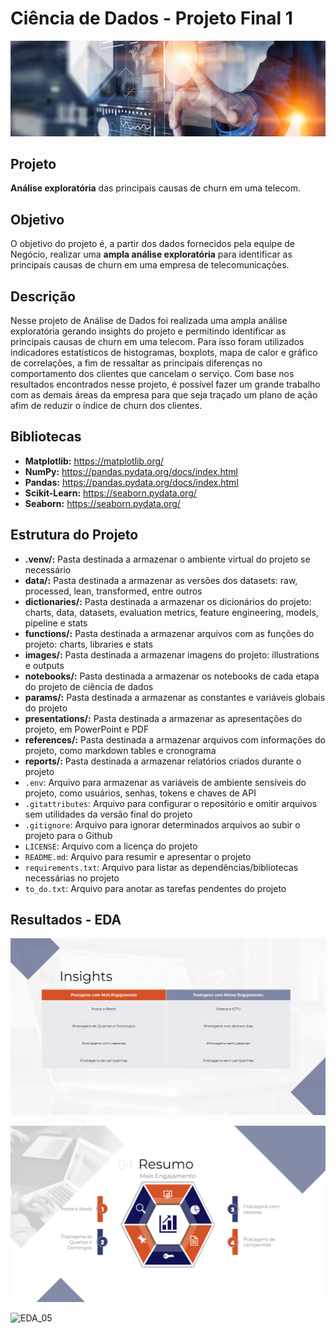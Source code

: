 # Ciência de Dados - Projeto Final 1

![Wallpaper](images/wallpaper.png)

## Projeto
**Análise exploratória** das principais causas de churn em uma telecom.


## Objetivo
O objetivo do projeto é, a partir dos dados fornecidos pela equipe de Negócio, realizar uma **ampla análise exploratória** para identificar as principais causas de churn em uma empresa de telecomunicações.


## Descrição
Nesse projeto de Análise de Dados foi realizada uma ampla análise exploratória gerando insights do projeto e permitindo identificar as principais causas de churn em uma telecom. Para isso foram utilizados indicadores estatísticos de histogramas, boxplots, mapa de calor e gráfico de correlações, a fim de ressaltar as principais diferenças no comportamento dos clientes que cancelam o serviço. Com base nos resultados encontrados nesse projeto, é possível fazer um grande trabalho com as demais áreas da empresa para que seja traçado um plano de ação afim de reduzir o índice de churn dos clientes.


## Bibliotecas
- **Matplotlib:** https://matplotlib.org/
- **NumPy:** https://pandas.pydata.org/docs/index.html
- **Pandas:** https://pandas.pydata.org/docs/index.html
- **Scikit-Learn:** https://seaborn.pydata.org/
- **Seaborn:** https://seaborn.pydata.org/


## Estrutura do Projeto
- **.venv/:** Pasta destinada a armazenar o ambiente virtual do projeto se necessário
- **data/:** Pasta destinada a armazenar as versões dos datasets: raw, processed, lean, transformed, entre outros
- **dictionaries/:** Pasta destinada a armazenar os dicionários do projeto: charts, data, datasets, evaluation metrics, feature engineering, models, pipeline e stats
- **functions/:** Pasta destinada a armazenar arquivos com as funções do projeto: charts, libraries e stats
- **images/:** Pasta destinada a armazenar imagens do projeto: illustrations e outputs
- **notebooks/:** Pasta destinada a armazenar os notebooks de cada etapa do projeto de ciência de dados
- **params/:** Pasta destinada a armazenar as constantes e variáveis globais do projeto
- **presentations/:** Pasta destinada a armazenar as apresentações do projeto, em PowerPoint e PDF
- **references/:** Pasta destinada a armazenar arquivos com informações do projeto, como markdown tables e cronograma
- **reports/:** Pasta destinada a armazenar relatórios criados durante o projeto
- `.env`: Arquivo para armazenar as variáveis de ambiente sensíveis do projeto, como usuários, senhas, tokens e chaves de API
- `.gitattributes`: Arquivo para configurar o repositório e omitir arquivos sem utilidades da versão final do projeto
- `.gitignore`: Arquivo para ignorar determinados arquivos ao subir o projeto para o Github
- `LICENSE`: Arquivo com a licença do projeto
- `README.md`: Arquivo para resumir e apresentar o projeto
- `requirements.txt`: Arquivo para listar as dependências/bibliotecas necessárias no projeto
- `to_do.txt`: Arquivo para anotar as tarefas pendentes do projeto


## Resultados - EDA
![EDA_03](images/output_resultados_eda_03.png)

![EDA_04](images/output_resultados_eda_04.png)

![EDA_05](images/output_resultados_eda_05.png)